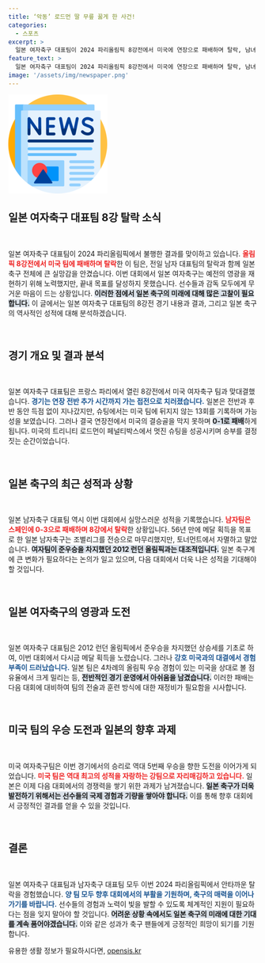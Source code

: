 ```yaml
---
title: ‘악동’ 로드먼 딸 무릎 꿇게 한 사건!
categories:
  - 스포츠
excerpt: >
  일본 여자축구 대표팀이 2024 파리올림픽 8강전에서 미국에 연장으로 패배하며 탈락, 남녀 모두 8강에서 고배를 마셨다. 56년 만의 메달 꿈이 산산조각!
feature_text: >
  일본 여자축구 대표팀이 2024 파리올림픽 8강전에서 미국에 연장으로 패배하며 탈락, 남녀 모두 8강에서 고배를 마셨다. 56년 만의 메달 꿈이 산산조각!
image: '/assets/img/newspaper.png'
---
```


<p><img src="/assets/img/newspaper.png" alt="kimp 속보" /></p>

<h2 data-ke-size="size26">일본 여자축구 대표팀 8강 탈락 소식</h2>

<p data-ke-size="size16">&nbsp;</p>

<p>일본 여자축구 대표팀이 2024 파리올림픽에서 불행한 결과를 맞이하고 있습니다. <b><span style="color: #ee2323;">올림픽 8강전에서 미국 팀에 패배하며 탈락</span></b>한 이 팀은, 전일 남자 대표팀의 탈락과 함께 일본 축구 전체에 큰 실망감을 안겼습니다. 이번 대회에서 일본 여자축구는 예전의 영광을 재현하기 위해 노력했지만, 끝내 목표를 달성하지 못했습니다. 선수들과 감독 모두에게 무거운 마음이 드는 상황입니다. <b><span style="background-color: #21538527;">이러한 점에서 일본 축구의 미래에 대해 많은 고찰이 필요합니다.</span></b> 이 글에서는 일본 여자축구 대표팀의 8강전 경기 내용과 결과, 그리고 일본 축구의 역사적인 성적에 대해 분석하겠습니다.</p>

<p data-ke-size="size16">&nbsp;</p>

<h2 data-ke-size="size26">경기 개요 및 결과 분석</h2>

<p data-ke-size="size16">&nbsp;</p>

<p>일본 여자축구 대표팀은 프랑스 파리에서 열린 8강전에서 미국 여자축구 팀과 맞대결했습니다. <b><span style="color: #1a5490;">경기는 연장 전반 추가 시간까지 가는 접전으로 치러졌습니다.</span></b> 일본은 전반과 후반 동안 득점 없이 지나갔지만, 슈팅에서는 미국 팀에 뒤지지 않는 13회를 기록하며 가능성을 보였습니다. 그러나 결국 연장전에서 미국의 결승골을 막지 못하며 <b><span style="background-color: #21538527;">0-1로 패배</span></b>하게 됩니다. 미국의 트리니티 로드먼이 페널티박스에서 멋진 슈팅을 성공시키며 승부를 결정짓는 순간이었습니다.</p>

<p data-ke-size="size16">&nbsp;</p>

<h2 data-ke-size="size26">일본 축구의 최근 성적과 상황</h2>

<p data-ke-size="size16">&nbsp;</p>

<p>일본 남자축구 대표팀 역시 이번 대회에서 실망스러운 성적을 기록했습니다. <b><span style="color: #ee2323;">남자팀은 스페인에 0-3으로 패배하며 8강에서 탈락</span></b>한 상황입니다. 56년 만에 메달 획득을 목표로 한 일본 남자축구는 조별리그를 전승으로 마무리했지만, 토너먼트에서 자멸하고 말았습니다. <b><span style="background-color: #21538527;">여자팀이 준우승을 차지했던 2012 런던 올림픽과는 대조적입니다.</span></b> 일본 축구계에 큰 변화가 필요하다는 논의가 일고 있으며, 다음 대회에서 더욱 나은 성적을 기대해야 할 것입니다.</p>

<p data-ke-size="size16">&nbsp;</p>

<h2 data-ke-size="size26">일본 여자축구의 영광과 도전</h2>

<p data-ke-size="size16">&nbsp;</p>

<p>일본 여자축구 대표팀은 2012 런던 올림픽에서 준우승을 차지했던 상승세를 기초로 하여, 이번 대회에서 다시금 메달 획득을 노렸습니다. 그러나 <b><span style="color: #1a5490;">강호 미국과의 대결에서 경험 부족이 드러났습니다.</span></b> 일본 팀은 4차례의 올림픽 우승 경험이 있는 미국을 상대로 볼 점유율에서 크게 밀리는 등, <b><span style="background-color: #21538527;">전반적인 경기 운영에서 아쉬움을 남겼습니다.</span></b> 이러한 패배는 다음 대회에 대비하여 팀의 전술과 훈련 방식에 대한 재정비가 필요함을 시사합니다.</p>

<p data-ke-size="size16">&nbsp;</p>

<h2 data-ke-size="size26">미국 팀의 우승 도전과 일본의 향후 과제</h2>

<p data-ke-size="size16">&nbsp;</p>

<p>미국 여자축구팀은 이번 경기에서의 승리로 역대 5번째 우승을 향한 도전을 이어가게 되었습니다. <b><span style="color: #ee2323;">미국 팀은 역대 최고의 성적을 자랑하는 강팀으로 자리매김하고 있습니다.</span></b> 일본은 이제 다음 대회에서의 경쟁력을 쌓기 위한 과제가 남겨졌습니다. <b><span style="background-color: #21538527;">일본 축구가 더욱 발전하기 위해서는 선수들의 국제 경험과 기량을 쌓아야 합니다.</span></b> 이를 통해 향후 대회에서 긍정적인 결과를 얻을 수 있을 것입니다.</p>

<p data-ke-size="size16">&nbsp;</p>

<h2 data-ke-size="size26">결론</h2>

<p data-ke-size="size16">&nbsp;</p>

<p>일본 여자축구 대표팀과 남자축구 대표팀 모두 이번 2024 파리올림픽에서 안타까운 탈락을 경험했습니다. <b><span style="color: #1a5490;">양 팀 모두 향후 대회에서의 부활을 기원하며, 축구의 매력을 이어나가기를 바랍니다.</span></b> 선수들의 경험과 노력이 빛을 발할 수 있도록 체계적인 지원이 필요하다는 점을 잊지 말아야 할 것입니다. <b><span style="background-color: #21538527;">어려운 상황 속에서도 일본 축구의 미래에 대한 기대를 계속 품어야겠습니다.</span></b> 이와 같은 성과가 축구 팬들에게 긍정적인 희망이 되기를 기원합니다.</p>
유용한 생활 정보가 필요하시다면, <a href="https://opensis.kr" rel="dofollow">opensis.kr</a>



